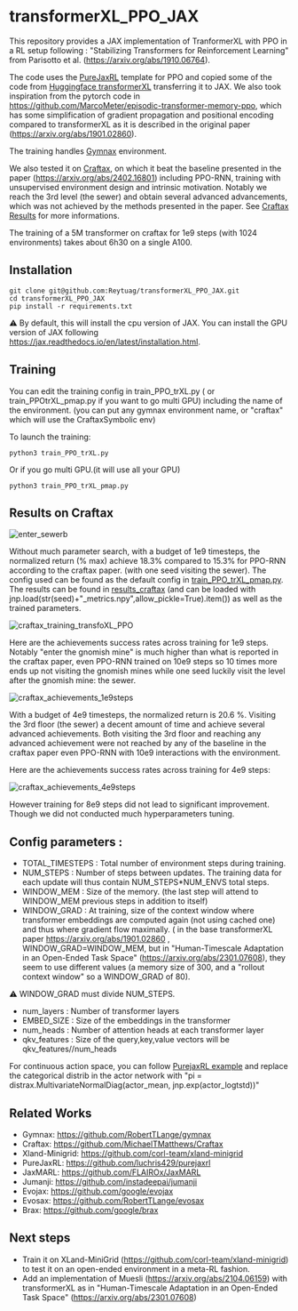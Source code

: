 # transformerXL_PPO_JAX

This repository provides a JAX implementation of TranformerXL with PPO in a RL setup following :  "Stabilizing Transformers for Reinforcement Learning" from Parisotto et al. (https://arxiv.org/abs/1910.06764). 

The code uses the [PureJaxRL](https://github.com/luchris429/purejaxrl) template for PPO and copied some of the code from [Huggingface transformerXL](https://github.com/huggingface/transformers/blob/v4.40.1/src/transformers/models/deprecated/transfo_xl/modeling_transfo_xl.py) transferring it to JAX. We also took inspiration from the pytorch code in https://github.com/MarcoMeter/episodic-transformer-memory-ppo, which has some simplification of gradient propagation and positional encoding compared to transformerXL as it is described in the original paper (https://arxiv.org/abs/1901.02860). 

The training handles [Gymnax](https://github.com/RobertTLange/gymnax) environment. 

We also tested it on [Craftax](https://github.com/MichaelTMatthews/Craftax/tree/main/craftax), on which it beat the baseline presented in the paper (https://arxiv.org/abs/2402.16801) including PPO-RNN, training with unsupervised environment design and intrinsic motivation. Notably we reach the 3rd level (the sewer) and obtain several advanced advancements, which was not achieved by the methods presented in the paper. See [Craftax Results](#results-on-craftax) for more informations. 

The training of a 5M transformer on craftax for 1e9 steps (with 1024 environments) takes about 6h30 on a single A100. 

## Installation

```
git clone git@github.com:Reytuag/transformerXL_PPO_JAX.git
cd transformerXL_PPO_JAX
pip install -r requirements.txt
```

:warning: By default, this will install the cpu version of JAX. You can install the GPU version of JAX following https://jax.readthedocs.io/en/latest/installation.html.

## Training 

You can edit the training config in train_PPO_trXL.py ( or train_PPOtrXL_pmap.py if you want to go multi GPU) including the name of the environment. (you can put any gymnax environment name, or "craftax" which will use the CraftaxSymbolic env)   

To launch the training: 
```
python3 train_PPO_trXL.py
```
Or if you go multi GPU.(it will use all your GPU) 
```
python3 train_PPO_trXL_pmap.py
```

## Results on Craftax 

![enter_sewerb](https://github.com/Reytuag/transformerXL_PPO_JAX/assets/76616547/b517835d-bcfd-4f49-866d-9a6123face18)

Without much parameter search, with a budget of 1e9 timesteps, the normalized return (\% max) achieve 18.3\% compared to 15.3\% for PPO-RNN according to the craftax paper. (with one seed visiting the sewer). 
The config used can be found as the default config in [train_PPO_trXL_pmap.py](train_PPO_trXL_pmap.py). The results can be found in [results_craftax](results_craftax)  (and can be loaded with jnp.load(str(seed)+"_metrics.npy",allow_pickle=True).item()) as well as the trained parameters. 

![craftax_training_transfoXL_PPO](https://github.com/Reytuag/transformerXL_PPO_JAX/assets/76616547/80140a56-a77e-418e-86d7-305a6e43c5ac)


Here are the achievements success rates across training for 1e9 steps. Notably "enter the gnomish mine" is much higher than what is reported in the craftax paper, even PPO-RNN trained on 10e9 steps so 10 times more ends up not visiting the gnomish mines while one seed luckily visit the level after the gnomish mine: the sewer. 

![craftax_achievements_1e9steps](https://github.com/Reytuag/transformerXL_PPO_JAX/assets/76616547/00fb0c23-057c-4607-a36e-58cc8186f89c)
  


With a budget of 4e9 timesteps, the normalized return is 20.6 \%. Visiting the 3rd floor (the sewer) a decent amount of time and achieve several advanced achievements. Both visiting the 3rd floor and reaching any advanced achievement were not reached by any of the baseline in the craftax paper even PPO-RNN with 10e9 interactions with the environment. 

Here are the achievements success rates across training for 4e9 steps: 

![craftax_achievements_4e9steps](https://github.com/Reytuag/transformerXL_PPO_JAX/assets/76616547/d3d67b6b-38c6-4cf8-a323-4234b0fe3fd7)


However training for 8e9 steps did not lead to significant improvement. Though we did not conducted much hyperparameters tuning.  

## Config parameters : 
* TOTAL_TIMESTEPS : Total number of environment steps during training. 
* NUM_STEPS : Number of steps between updates. The training data for each update will thus contain NUM_STEPS*NUM_ENVS total steps. 
* WINDOW_MEM :  Size of the memory. (the last step will attend to WINDOW_MEM previous steps in addition to itself)
* WINDOW_GRAD : At training, size of the context window where transformer embeddings are computed again (not using cached one) and thus where gradient flow maximally. ( in the base transformerXL paper https://arxiv.org/abs/1901.02860 , WINDOW_GRAD=WINDOW_MEM, but in "Human-Timescale Adaptation in an Open-Ended Task Space" (https://arxiv.org/abs/2301.07608), they seem to use different values (a memory size of 300, and a "rollout context window" so a WINDOW_GRAD of 80).

:warning: WINDOW_GRAD must divide NUM_STEPS. 
* num_layers : Number of transformer layers
* EMBED_SIZE : Size of the embeddings in the transformer
* num_heads : Number of attention heads at each transformer layer
* qkv_features : Size of the query,key,value vectors will be qkv_features//num_heads

For continuous action space, you can follow [PurejaxRL example](https://github.com/luchris429/purejaxrl/blob/main/purejaxrl/ppo_continuous_action.py) and replace the categorical distrib in the actor network with "pi = distrax.MultivariateNormalDiag(actor_mean, jnp.exp(actor_logtstd))"
  
## Related Works 
* Gymnax: https://github.com/RobertTLange/gymnax
* Craftax: https://github.com/MichaelTMatthews/Craftax
* Xland-Minigrid: https://github.com/corl-team/xland-minigrid
* PureJaxRL: https://github.com/luchris429/purejaxrl
* JaxMARL: https://github.com/FLAIROx/JaxMARL
* Jumanji: https://github.com/instadeepai/jumanji
* Evojax: https://github.com/google/evojax
* Evosax: https://github.com/RobertTLange/evosax
* Brax: https://github.com/google/brax


## Next steps 

* Train it on XLand-MiniGrid (https://github.com/corl-team/xland-minigrid) to test it on an open-ended environment in a meta-RL fashion.
* Add an implementation of Muesli (https://arxiv.org/abs/2104.06159) with transformerXL as in "Human-Timescale Adaptation in an Open-Ended Task Space" (https://arxiv.org/abs/2301.07608)



